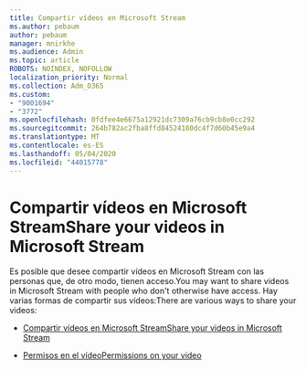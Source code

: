 ```yaml
---
title: Compartir vídeos en Microsoft Stream
ms.author: pebaum
author: pebaum
manager: mnirkhe
ms.audience: Admin
ms.topic: article
ROBOTS: NOINDEX, NOFOLLOW
localization_priority: Normal
ms.collection: Adm_O365
ms.custom:
- "9001694"
- "3772"
ms.openlocfilehash: 0fdfee4e6675a12921dc7309a76cb9cb8e0cc292
ms.sourcegitcommit: 264b782ac2fba8ffd84524180dc4f7d60b45e9a4
ms.translationtype: MT
ms.contentlocale: es-ES
ms.lasthandoff: 05/04/2020
ms.locfileid: "44015778"
---
```

# <a name="share-your-videos-in-microsoft-stream"></a><span data-ttu-id="aac61-102">Compartir vídeos en Microsoft Stream</span><span class="sxs-lookup"><span data-stu-id="aac61-102">Share your videos in Microsoft Stream</span></span>

<span data-ttu-id="aac61-103">Es posible que desee compartir vídeos en Microsoft Stream con las personas que, de otro modo, tienen acceso.</span><span class="sxs-lookup"><span data-stu-id="aac61-103">You may want to share videos in Microsoft Stream with people who don't otherwise have access.</span></span> <span data-ttu-id="aac61-104">Hay varias formas de compartir sus vídeos:</span><span class="sxs-lookup"><span data-stu-id="aac61-104">There are various ways to share your videos:</span></span>

- [<span data-ttu-id="aac61-105">Compartir vídeos en Microsoft Stream</span><span class="sxs-lookup"><span data-stu-id="aac61-105">Share your videos in Microsoft Stream</span></span>](https://docs.microsoft.com/stream/portal-share-video)

- [<span data-ttu-id="aac61-106">Permisos en el vídeo</span><span class="sxs-lookup"><span data-stu-id="aac61-106">Permissions on your video</span></span>](https://docs.microsoft.com/stream/portal-share-video#permissions-on-your-video)
